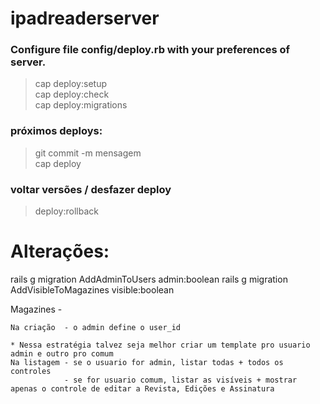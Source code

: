 # ipadreaderserver

### Configure file config/deploy.rb with your preferences of server.
> cap deploy:setup <br />
> cap deploy:check <br />
> cap deploy:migrations

### próximos deploys:

> git commit -m mensagem <br />
> cap deploy

### voltar versões / desfazer deploy

> deploy:rollback

                            

Alterações:
================

rails g migration AddAdminToUsers admin:boolean
rails g migration AddVisibleToMagazines visible:boolean

Magazines -

	Na criação 	- o admin define o user_id
	                                                                       
	* Nessa estratégia talvez seja melhor criar um template pro usuario admin e outro pro comum
	Na listagem - se o usuario for admin, listar todas + todos os controles
				- se for usuario comum, listar as visíveis + mostrar apenas o controle de editar a Revista, Edições e Assinatura
